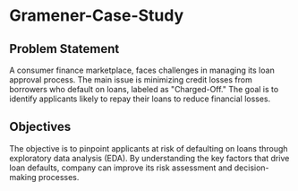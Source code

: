 # Gramener-Case-Study

## Problem Statement
A consumer finance marketplace, faces challenges in managing its loan approval process. The main issue is minimizing credit losses from borrowers who default on loans, labeled as "Charged-Off." The goal is to identify applicants likely to repay their loans to reduce financial losses.

## Objectives
The objective is to pinpoint applicants at risk of defaulting on loans through exploratory data analysis (EDA). 
By understanding the key factors that drive loan defaults, company can improve its risk assessment and decision-making processes.
